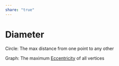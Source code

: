 ```yaml
---  
share: "true"  
---  
```

# Diameter  
  
Circle: The max distance from one point to any other  
  
Graph: The maximum [Eccentricity](./Eccentricity.md) of all vertices